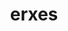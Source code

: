 ---
blog: https://erxes.io/blog
codehost: https://github.com/erxes
facebook: https://facebook.com/erxesHQ
linkedin: https://linkedin.com/company/erxes
logohandle: erxesio
sort: erxes
title: erxes
twitter: https://x.com/ErxesHQ
website: https://erxes.io/
youtube: https://youtube.com/channel/UCunYU3kJiiDsXGfB068BbDA
---